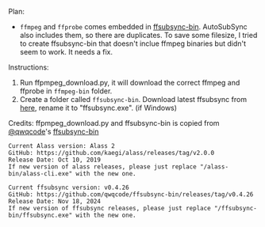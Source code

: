 
Plan:
  -  `ffmpeg` and `ffprobe` comes embedded in [ffsubsync-bin](https://github.com/qwqcode/ffsubsync-bin). AutoSubSync also includes them, so there are duplicates. To save some filesize, I tried to create ffsubsync-bin that doesn't inclue ffmpeg binaries but didn't seem to work. It needs a fix.

Instructions:
  1) Run ffpmpeg_download.py, it will download the correct ffmpeg and ffprobe in `ffmpeg-bin` folder.
  2) Create a folder called `ffsubsync-bin`. Download latest ffsubsync from [here](https://github.com/qwqcode/ffsubsync-bin), rename it to "ffsubsync.exe". (if Windows)

Credits:
ffpmpeg_download.py and ffsubsync-bin is copied from [@qwqcode](https://github.com/qwqcode)'s [ffsubsync-bin](https://github.com/qwqcode/ffsubsync-bin)

```
Current Alass version: Alass 2
GitHub: https://github.com/kaegi/alass/releases/tag/v2.0.0
Release Date: Oct 10, 2019
If new version of alass releases, please just replace "/alass-bin/alass-cli.exe" with the new one.
```

```
Current ffsubsync version: v0.4.26
GitHub: https://github.com/qwqcode/ffsubsync-bin/releases/tag/v0.4.26
Release Date: Nov 18, 2024
If new version of ffsubsync releases, please just replace "/ffsubsync-bin/ffsubsync.exe" with the new one.
```
